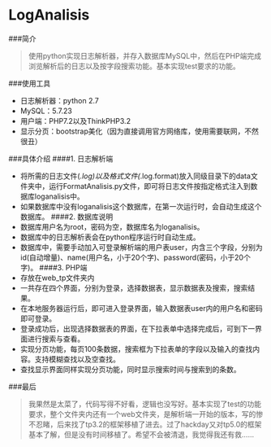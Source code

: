 # LogAnalisis
###简介
>使用python实现日志解析器，并存入数据库MySQL中，然后在PHP端完成浏览解析后的日志以及按字段搜索功能。基本实现test要求的功能。

###使用工具
* 日志解析器：python 2.7 
* MySQL：5.7.23
* 用户端：PHP7.2以及ThinkPHP3.2
* 显示分页：bootstrap美化（因为直接调用官方网络库，使用需要联网，不然很丑）

###具体介绍
####1. 日志解析端
* 将所需的日志文件(*.log)以及格式文件(*.log.format)放入同级目录下的data文件夹中，运行FormatAnalisis.py文件，即可将日志文件按指定格式注入到数据库loganalisis中。
* 如果数据库中没有loganalisis这个数据库，在第一次运行时，会自动生成这个数据库。
####2. 数据库说明
* 数据库用户名为root，密码为空，数据库名为loganalisis。
* 数据库中的日志解析表会在python程序运行时自动生成。
* 数据库中，需要手动加入可登录解析端的用户表user，内含三个字段，分别为id(自动增量)、name(用户名，小于20个字)、password(密码，小于20个字)。
####3. PHP端
* 存放在web_tp文件夹内
* 一共存在四个界面，分别为登录，选择数据表，显示数据表及搜索，搜索结果。
* 在本地服务器运行后，即可进入登录界面，输入数据表user内的用户名和密码即可登录。
* 登录成功后，出现选择数据表的界面，在下拉表单中选择完成后，可到下一界面进行搜索与查看。
* 实现分页功能，每页100条数据，搜索框为下拉表单的字段以及输入的查找内容。支持模糊查找以及空查找。
* 查找显示界面同样实现分页功能，同时显示搜索时间与搜索到的条数。

###最后
>我果然是太菜了，代码写得不好看，逻辑也没写好。基本实现了test的功能要求，整个文件夹内还有一个web文件夹，是解析端一开始的版本，写的惨不忍睹，后来找了tp3.2的框架移植了进去。过了hackday又对tp5.0的框架基本了解，但是没有时间移植了。希望不会被清退，我觉得我还有救......
